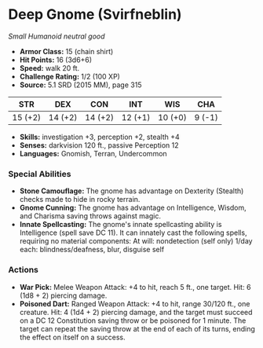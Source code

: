 # Deep Gnome (Svirfneblin)

*Small* *Humanoid* *neutral good*

- **Armor Class:** 15 (chain shirt)
- **Hit Points:** 16 (3d6+6)
- **Speed:** walk 20 ft.
- **Challenge Rating:** 1/2 (100 XP)
- **Source:** 5.1 SRD (2015 MM), page 315

| STR | DEX | CON | INT | WIS | CHA |
| --- | --- | --- | --- | --- | --- |
| 15 (+2) | 14 (+2) | 14 (+2) | 12 (+1) | 10 (+0) | 9 (-1) |

- **Skills:** investigation +3, perception +2, stealth +4
- **Senses:** darkvision 120 ft., passive Perception 12
- **Languages:** Gnomish, Terran, Undercommon

### Special Abilities

- **Stone Camouflage:** The gnome has advantage on Dexterity (Stealth) checks made to hide in rocky terrain.
- **Gnome Cunning:** The gnome has advantage on Intelligence, Wisdom, and Charisma saving throws against magic.
- **Innate Spellcasting:** The gnome's innate spellcasting ability is Intelligence (spell save DC 11). It can innately cast the following spells, requiring no material components:
At will: nondetection (self only)
1/day each: blindness/deafness, blur, disguise self

### Actions

- **War Pick:** Melee Weapon Attack: +4 to hit, reach 5 ft., one target. Hit: 6 (1d8 + 2) piercing damage.
- **Poisoned Dart:** Ranged Weapon Attack: +4 to hit, range 30/120 ft., one creature. Hit: 4 (1d4 + 2) piercing damage, and the target must succeed on a DC 12 Constitution saving throw or be poisoned for 1 minute. The target can repeat the saving throw at the end of each of its turns, ending the effect on itself on a success.


